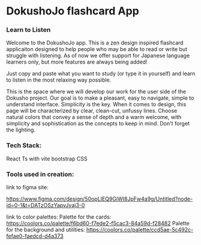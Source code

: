 # DokushoJo flashcard App
### Learn to Listen

Welcome to the DokushoJo app.
This is a zen design inspired flashcard applicaiton designed to help people who may be able to read or write but struggle with listening.
As of now we offer support for Japanese language learners only, but more features are always being added!

Just copy and paste what you want to study (or type it in yourself) and learn to listen in the most relaxing way possible.

This is the space where we will develop our work for the user side of the Dokusho project.
Our goal is to make a pleasant, easy to navigate, simple to understand interface. Simplicity is the key.
When it comes to design, this page will be characterized by clear, clean-cut, unfussy lines. 
Choose natural colors that convey a sense of depth and a warm welcome, with simplicity and sophistication as the concepts to keep in mind. 
Don't forget the lighting.

### Tech Stack:
React Ts with vite
bootstrap CSS



### Tools used in creation:

link to figma site:

https://www.figma.com/design/50opLIEQ9GiWI8JpFw4a9g/Untitled?node-id=0-1&t=DATzOSzYapvJvaj3-0

link to color palettes:
Palette for the cards:
https://coolors.co/palette/f6bd60-f7ede2-f5cac3-84a59d-f28482
Palette for the background and utilities:
https://coolors.co/palette/ccd5ae-5c492c-fefae0-faedcd-d4a373
